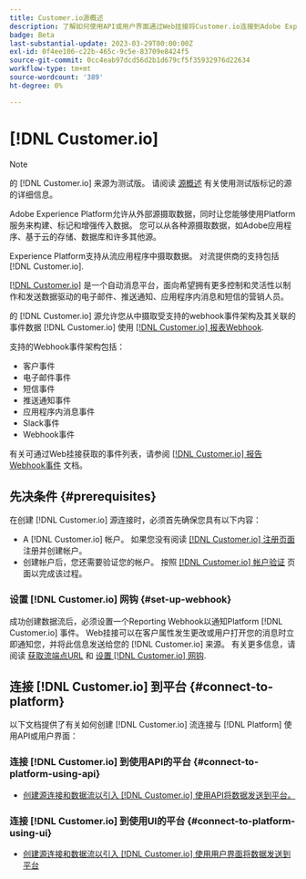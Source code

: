 ```yaml
---
title: Customer.io源概述
description: 了解如何使用API或用户界面通过Web挂接将Customer.io连接到Adobe Experience Platform
badge: Beta
last-substantial-update: 2023-03-29T00:00:00Z
exl-id: 0f4ee106-c22b-465c-9c5e-83709e8424f5
source-git-commit: 0cc4eab97dcd56d2b1d679cf5f35932976d22634
workflow-type: tm+mt
source-wordcount: '389'
ht-degree: 0%

---
```


# [!DNL Customer.io]

>[!NOTE]
>
>的 [!DNL Customer.io] 来源为测试版。 请阅读 [源概述](../../home.md#terms-and-conditions) 有关使用测试版标记的源的详细信息。

Adobe Experience Platform允许从外部源摄取数据，同时让您能够使用Platform服务来构建、标记和增强传入数据。 您可以从各种源摄取数据，如Adobe应用程序、基于云的存储、数据库和许多其他源。

Experience Platform支持从流应用程序中摄取数据。 对流提供商的支持包括 [!DNL Customer.io].

[[!DNL Customer.io]](https://customer.io/) 是一个自动消息平台，面向希望拥有更多控制和灵活性以制作和发送数据驱动的电子邮件、推送通知、应用程序内消息和短信的营销人员。

的 [!DNL Customer.io] 源允许您从中摄取受支持的webhook事件架构及其关联的事件数据 [!DNL Customer.io] 使用 [[!DNL Customer.io] 报表Webhook](https://customer.io/docs/api/webhooks/).

支持的Webhook事件架构包括：

* 客户事件
* 电子邮件事件
* 短信事件
* 推送通知事件
* 应用程序内消息事件
* Slack事件
* Webhook事件

有关可通过Web挂接获取的事件列表，请参阅 [[!DNL Customer.io] 报告Webhook事件](https://customer.io/docs/webhooks/#events) 文档。

## 先决条件 {#prerequisites}

在创建 [!DNL Customer.io] 源连接时，必须首先确保您具有以下内容：

* A [!DNL Customer.io] 帐户。 如果您没有阅读 [[!DNL Customer.io] 注册页面](https://fly.customer.io/signup) 注册并创建帐户。
* 创建帐户后，您还需要验证您的帐户。 按照 [[!DNL Customer.io] 帐户验证](https://customer.io/docs/account-verification/) 页面以完成该过程。

### 设置 [!DNL Customer.io] 网钩 {#set-up-webhook}

成功创建数据流后，必须设置一个Reporting Webhook以通知Platform [!DNL Customer.io] 事件。 Web挂接可以在客户属性发生更改或用户打开您的消息时立即通知您，并将此信息发送给您的 [!DNL Customer.io] 来源。 有关更多信息，请阅读 [获取流端点URL](../../tutorials/ui/create/marketing-automation/customerio-webhook.md#get-streaming-endpoint) 和 [设置 [!DNL Customer.io] 网钩](../../tutorials/ui/create/marketing-automation/customerio-webhook.md#set-up-webhook).

## 连接 [!DNL Customer.io] 到平台 {#connect-to-platform}

以下文档提供了有关如何创建 [!DNL Customer.io] 流连接与 [!DNL Platform] 使用API或用户界面：

### 连接 [!DNL Customer.io] 到使用API的平台 {#connect-to-platform-using-api}

* [创建源连接和数据流以引入 [!DNL Customer.io] 使用API将数据发送到平台。](../../tutorials/api/create/marketing-automation/customerio-webhook.md)

### 连接 [!DNL Customer.io] 到使用UI的平台 {#connect-to-platform-using-ui}

* [创建源连接和数据流以引入 [!DNL Customer.io] 使用用户界面将数据发送到平台](../../tutorials/ui/create/marketing-automation/customerio-webhook.md)
